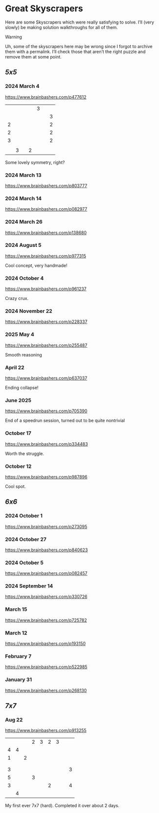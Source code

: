 # Great Skyscrapers
<!-- #SQUARK live!
| dest = solutions
| date = 2025 May 10
-->

Here are some Skyscrapers which were really satisfying to solve. I’ll (very slowly) be making solution walkthroughs for all of them.

> [!Warning]
> Uh, some of the skyscrapers here may be wrong since I forgot to archive them with a permalink. I’ll check those that aren’t the right puzzle and remove them at some point.


## *5x5*

### 2024 March 4

<https://www.brainbashers.com/p477612>

<div class="puzzle">

||||||||
| :- | :- | :- | :- | :- | :- | :- |
|    |    |    |    |  3 |    |    |
|    |    |    |    |    |    |  3 |
|  2 |    |    |    |    |    |  2 |
|  2 |    |    |    |    |    |  2 |
|  3 |    |    |    |    |    |  2 |
|    |    |    |    |    |    |    |
|    |  3 |    |  2 |    |    |    |

</div>

Some lovely symmetry, right?

### 2024 March 13
<https://www.brainbashers.com/p803777>

### 2024 March 14
<https://www.brainbashers.com/p082977>

### 2024 March 26
<https://www.brainbashers.com/p138680>

### 2024 August 5
<https://www.brainbashers.com/p977315>

Cool concept, very handmade!

### 2024 October 4
<https://www.brainbashers.com/p961237>

Crazy crux.

### 2024 November 22
<https://www.brainbashers.com/p228337>

### 2025 May 4
<https://www.brainbashers.com/p255487>

Smooth reasoning

### April 22
<https://www.brainbashers.com/p637037>

Ending collapse!

### June 2025
<https://www.brainbashers.com/p705390>

End of a speedrun session, turned out to be quite nontrivial

### October 17
<https://www.brainbashers.com/p334483>

Worth the struggle.

### October 12
<https://www.brainbashers.com/p987896>

Cool spot.


## *6x6*

### 2024 October 1
<https://www.brainbashers.com/p273095>

### 2024 October 27
<https://www.brainbashers.com/p840623>

### 2024 October 5
<https://www.brainbashers.com/p082457>

### 2024 September 14
<https://www.brainbashers.com/p330726>

### March 15
<https://www.brainbashers.com/p725782>

### March 12
<https://www.brainbashers.com/p193150>

### February 7
<https://www.brainbashers.com/p522985>

### January 31
<https://www.brainbashers.com/p268130>


## *7x7*

### Aug 22
<https://www.brainbashers.com/p913255>

<div class="puzzle">

||||||||||
| :- | :- | :- | :- | :- | :- | :- | :- | :- |
|    |    |    |  2 |  3 |  2 |  3 |    |    |
|  4 |  4 |    |    |    |    |    |    |    |
|  1 |    |  2 |    |    |    |    |    |    |
|    |    |    |    |    |    |    |    |    |
|    |    |    |    |    |    |    |    |    |
|  3 |    |    |    |    |    |    |    |  3 |
|  5 |    |    |  3 |    |    |    |    |    |
|  3 |    |    |    |    |  2 |    |    |  4 |
|    |  4 |    |    |    |    |    |    |    |

</div>

My first ever 7x7 (hard). Completed it over about 2 days.
